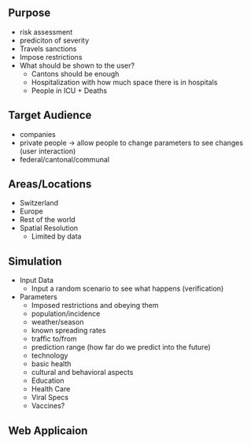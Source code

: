 ## Purpose
  - risk assessment
  - prediciton of severity
  - Travels sanctions
  - Impose restrictions
  - What should be shown to the user?
    - Cantons should be enough
    - Hospitalization with how much space there is in hospitals
    - People in ICU + Deaths

## Target Audience
  - companies
  - private people -> allow people to change parameters to see changes (user interaction)
  - federal/cantonal/communal
  
## Areas/Locations
  - Switzerland
  - Europe
  - Rest of the world
  - Spatial Resolution
    - Limited by data

## Simulation
  - Input Data
    - Input a random scenario to see what happens (verification)
  - Parameters
    - Imposed restrictions and obeying them
    - population/incidence
    - weather/season
    - known spreading rates
    - traffic to/from
    - prediction range (how far do we predict into the future)
    - technology
    - basic health
    - cultural and behavioral aspects
    - Education
    - Health Care
    - Viral Specs
    - Vaccines?
 
## Web Applicaion
